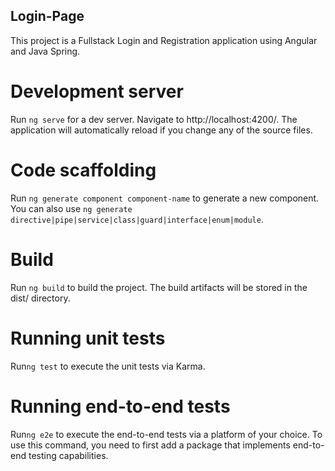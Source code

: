 ## Login-Page 
This project is a Fullstack Login and Registration application using Angular and Java Spring.
# Development server
Run `ng serve` for a dev server. Navigate to http://localhost:4200/. The application will automatically reload if you change any of the source files.
# Code scaffolding
Run `ng generate component component-name` to generate a new component. You can also use `ng generate directive|pipe|service|class|guard|interface|enum|module`.
# Build
Run `ng build` to build the project. The build artifacts will be stored in the dist/ directory.
# Running unit tests
Run`ng test` to execute the unit tests via Karma.
# Running end-to-end tests
Run`ng e2e` to execute the end-to-end tests via a platform of your choice. To use this command, you need to first add a package that implements end-to-end testing capabilities.
